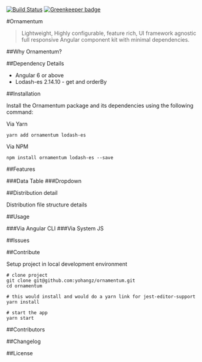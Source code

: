 [![Build Status](https://travis-ci.org/yohangz/ornamentum.svg?branch=master)](https://travis-ci.org/yohangz/ornamentum) [![Greenkeeper badge](https://badges.greenkeeper.io/yohangz/ornamentum.svg)](https://greenkeeper.io/)

#Ornamentum

> Lightweight, Highly configurable, feature rich, UI framework agnostic full responsive Angular component kit with minimal dependencies. 

##Why Ornamentum?

##Dependency Details

* Angular 6 or above
* Lodash-es 2.14.10 - get and orderBy

##Installation

Install the Ornamentum package and its dependencies using the following command:

Via Yarn

```yarn add ornamentum lodash-es```

Via NPM

```npm install ornamentum lodash-es --save```

##Features

###Data Table
###Dropdown

##Distribution detail

Distribution file structure details

##Usage

###Via Angular CLI
###Via System JS



##Issues


##Contribute

Setup project in local development environment

```
# clone project
git clone git@github.com:yohangz/ornamentum.git
cd ornamentum

# this would install and would do a yarn link for jest-editor-support
yarn install

# start the app
yarn start
```

##Contributors

##Changelog

##License
